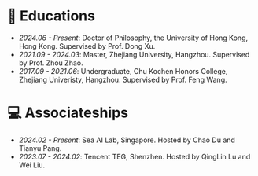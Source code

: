 # 📖 Educations

- *2024.06 - Present*: Doctor of Philosophy, the University of Hong Kong, Hong Kong. Supervised by Prof. Dong Xu. 
- *2021.09 - 2024.03*: Master, Zhejiang University, Hangzhou. Supervised by Prof. Zhou Zhao. 
- *2017.09 - 2021.06*: Undergraduate, Chu Kochen Honors College, Zhejiang Univeristy, Hangzhou. Supervised by Prof. Feng Wang.

# 💻 Associateships

- *2024.02 - Present*: Sea AI Lab, Singapore. Hosted by Chao Du and Tianyu Pang.
- *2023.07 - 2024.02*: Tencent TEG, Shenzhen. Hosted by QingLin Lu and Wei Liu.

